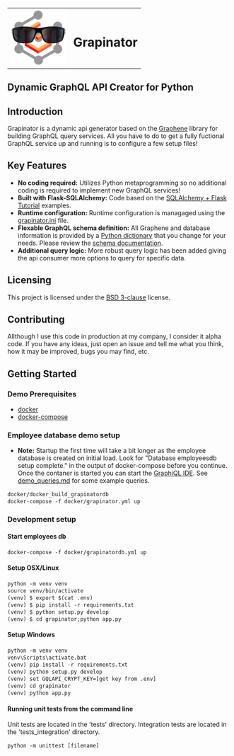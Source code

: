 <table border="0">
<tr>
<td><img src="GraphinatorLogoTrans.png"></td>
<td><h1>Grapinator</h1></td>
<tr>
</table>

## Dynamic GraphQL API Creator for Python

## Introduction
Grapinator is a dynamic api generator based on the [Graphene](http://graphene-python.org) library for building GraphQL query services.  All you have to do to get a fully fuctional GraphQL service up and running is to configure a few setup files!  

## Key Features
- **No coding required:** Utilizes Python metaprogramming so no additional coding is required to implement new GraphQL services!
- **Built with Flask-SQLAlchemy:** Code based on the [SQLAlchemy + Flask Tutorial](http://docs.graphene-python.org/projects/sqlalchemy/en/latest/tutorial/) examples.
- **Runtime configuration:** Runtime configuration is managaged using the [grapinator.ini](grapinator/resources/grapinator.ini) file. 
- **Flexable GraphQL schema definition:** All Graphene and database information is provided by a [Python dictionary](grapinator/resources/schema.dct) that you change for your needs. Please review the [schema documentation](docs/schema_docs.md).
- **Additional query logic:** More robust query logic has been added giving the api consumer more options to query for specific data.

## Licensing
This project is licensed under the [BSD 3-clause](License.txt) license.

## Contributing
Allthough I use this code in production at my company, I consider it alpha code.  If you have any ideas, just open an issue and tell me what you think, how it may be improved, bugs you may find, etc.

## Getting Started

### Demo Prerequisites
- [docker](https://docs.docker.com/install/)
- [docker-compose](https://docs.docker.com/compose/install/) 

### Employee database demo setup
- **Note:** Startup the first time will take a bit longer as the employee database is created on initial load.  Look for "Database employeesdb setup complete." in the output of docker-compose before you continue.  Once the contaner is started you can start the [GraphiQL IDE](https://localhost:8443/employees/gql).  See [demo_queries.md](docs/demo_queries.md) for some example queries.
```
docker/docker_build_grapinatordb
docker-compose -f docker/grapinator.yml up
```

### Development setup

#### Start employees db
```
docker-compose -f docker/grapinatordb.yml up
```

#### Setup OSX/Linux
```
python -m venv venv
source venv/bin/activate
(venv) $ export $(cat .env)
(venv) $ pip install -r requirements.txt
(venv) $ python setup.py develop
(venv) $ cd grapinator;python app.py
```

#### Setup Windows
```
python -m venv venv
venv\Scripts\activate.bat
(venv) pip install -r requirements.txt
(venv) python setup.py develop
(venv) set GQLAPI_CRYPT_KEY=[get key from .env]
(venv) cd grapinator
(venv) python app.py
```

#### Running unit tests from the command line
Unit tests are located in the 'tests' directory.
Integration tests are located in the 'tests_integration' directory.
```
python -m unittest [filename]
```
